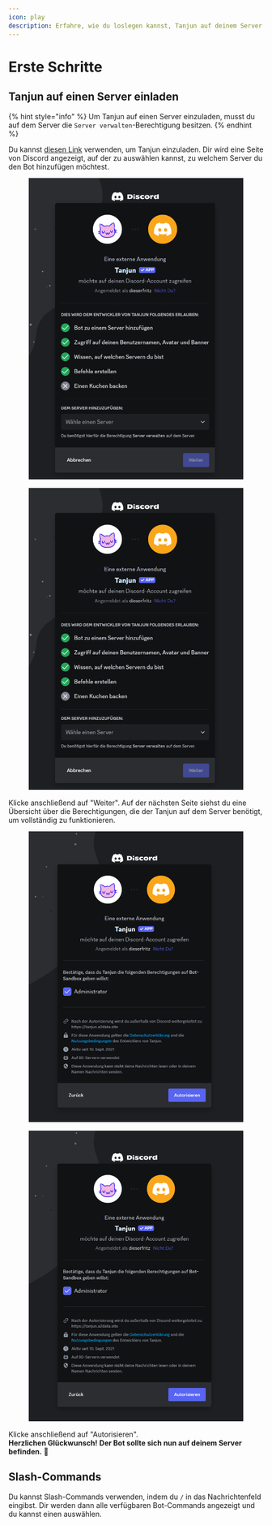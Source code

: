 ```yaml
---
icon: play
description: Erfahre, wie du loslegen kannst, Tanjun auf deinem Server zu verwenden!
---
```


# Erste Schritte

## Tanjun auf einen Server einladen

{% hint style="info" %}
Um Tanjun auf einen Server einzuladen, musst du auf dem Server die `Server verwalten`-Berechtigung besitzen.
{% endhint %}

Du kannst [diesen Link](https://go.tanjun.bot/invite) verwenden, um Tanjun einzuladen. Dir wird eine Seite von Discord angezeigt, auf der zu auswählen kannst, zu welchem Server du den Bot hinzufügen möchtest.

<div data-full-width="false"><figure><img src=".gitbook/assets/invite_bot_select_server.png" alt="" width="563"><figcaption></figcaption></figure> <figure><img src="../.gitbook/assets/invite_bot_select_server.png" alt="Screenshot of the add bot dialog showing that the bot is added to a server, has access to username, avatar and banner, knows which servers you are on and can create slash commands. You can select from a dropdown which server the bot should be added to." width="563"><figcaption></figcaption></figure></div>

Klicke anschließend auf "Weiter". Auf der nächsten Seite siehst du eine Übersicht über die Berechtigungen, die der Tanjun auf dem Server benötigt, um vollständig zu funktionieren.

<div><figure><img src=".gitbook/assets/invite_bot_select_permissions.png" alt="" width="563"><figcaption></figcaption></figure> <figure><img src="../.gitbook/assets/invite_bot_select_permissions.png" alt="Screenshot of the add bot dialog, which shows in a list which permissions the bot will have. The privacy policy and terms of service are linked at the bottom of the page. The bot has been active since Sept. 10, 2021. The bot cannot read your messages or send messages on your behalf. You can click the “Authorize” button at the bottom right." width="563"><figcaption></figcaption></figure></div>

Klicke anschließend auf "Autorisieren".\
**Herzlichen Glückwunsch!** **Der Bot sollte sich nun auf deinem Server befinden.** :tada:

## Slash-Commands

Du kannst Slash-Commands verwenden, indem du `/` in das Nachrichtenfeld eingibst. Dir werden dann alle verfügbaren Bot-Commands angezeigt und du kannst einen auswählen.
